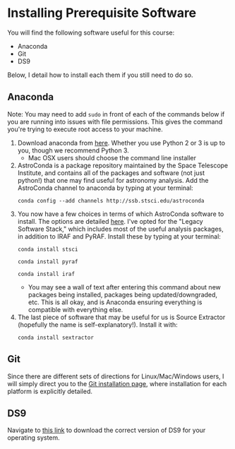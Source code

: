 # Installing Prerequisite Software

You will find the following software useful for this course:
* Anaconda
* Git
* DS9

Below, I detail how to install each 
them if you still need to do so.

## Anaconda

Note: You may need to add `sudo` in front of each of the commands below if you are 
running into issues with file permissions. This gives the command you're trying to 
execute root access to your machine.

1. Download anaconda from [here](https://www.continuum.io/downloads). Whether
   you use Python 2 or 3 is up to you, though we recommend Python 3.
    * Mac OSX users should choose the command line installer
2. AstroConda is a package repository maintained by the Space 
   Telescope Institute, and contains all of the packages and software (not just 
   python!) that one may find useful for astronomy analysis. Add the 
   AstroConda channel to anaconda by typing at your terminal:   
   ```
   conda config --add channels http://ssb.stsci.edu/astroconda
   ``` 
3. You now have a few choices in terms of which AstroConda software to 
   install. The options are detailed 
   [here](https://astroconda.readthedocs.io/en/latest/installation.html). I've 
   opted for the "Legacy Software Stack," which includes most of the useful 
   analysis packages, in addition to IRAF and PyRAF. Install these by typing 
   at your terminal:   
   ```
   conda install stsci 
   
   conda install pyraf
   
   conda install iraf
   ```   
    * You may see a wall of text after entering this command about new 
      packages being installed, packages being updated/downgraded, etc. This is
      all okay, and is Anaconda ensuring everything is compatible with 
      everything else.       
4. The last piece of software that may be useful for us is Source Extractor 
   (hopefully the name is self-explanatory!). Install it with:   
   ```
   conda install sextractor
   ```
   
## Git

Since there are different sets of directions for Linux/Mac/Windows users, I 
will simply direct you to the 
[Git installation page](https://git-scm.com/book/en/v2/Getting-Started-Installing-Git), where installation for 
each platform is explicitly detailed.

## DS9

Navigate to [this link](http://ds9.si.edu/site/Download.html) to download the correct version of DS9 for your operating system.